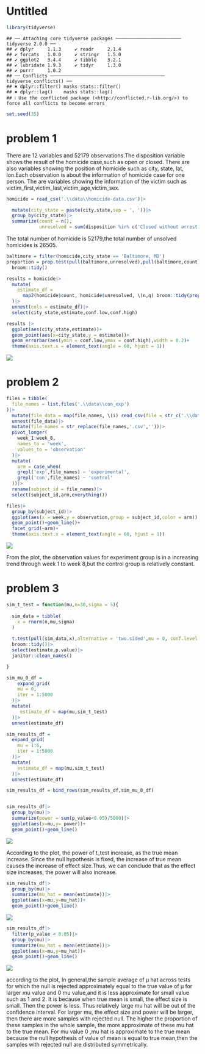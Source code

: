 Untitled
================

``` r
library(tidyverse)
```

    ## ── Attaching core tidyverse packages ──────────────────────── tidyverse 2.0.0 ──
    ## ✔ dplyr     1.1.3     ✔ readr     2.1.4
    ## ✔ forcats   1.0.0     ✔ stringr   1.5.0
    ## ✔ ggplot2   3.4.4     ✔ tibble    3.2.1
    ## ✔ lubridate 1.9.3     ✔ tidyr     1.3.0
    ## ✔ purrr     1.0.2     
    ## ── Conflicts ────────────────────────────────────────── tidyverse_conflicts() ──
    ## ✖ dplyr::filter() masks stats::filter()
    ## ✖ dplyr::lag()    masks stats::lag()
    ## ℹ Use the conflicted package (<http://conflicted.r-lib.org/>) to force all conflicts to become errors

``` r
set.seed(35)
```

# problem 1

There are 12 variables and 52179 observations.The disposition variable
shows the result of the homicide case,such as open or closed. There are
also variables showing the position of homicide such as city, state,
lat, lon.Each observation is about the information of homicide case for
one person. The are variables showing the information of the victim such
as victim_first,victim_last,victim_age,victim_sex.

``` r
homicide = read_csv('.\\data\\homicide-data.csv')|>

  mutate(city_state = paste(city,state,sep = ', '))|>
  group_by(city_state)|>
  summarize(count = n(),
            unresolved = sum(disposition %in% c('Closed without arrest','Open/No arrest')))
```

The total number of homicide is 52179,the total number of unsolved
homicides is 26505.

``` r
baltimore = filter(homicide,city_state == 'Baltimore, MD')
proportion = prop.test(pull(baltimore,unresolved),pull(baltimore,count))|>
  broom::tidy()
```

``` r
results = homicide|>
  mutate(
    estimate_df = 
      map2(homicide$count, homicide$unresolved, \(n,q) broom::tidy(prop.test(q, n)))
  )|>
  unnest(cols = estimate_df)|>
  select(city_state,estimate,conf.low,conf.high)

results |>
  ggplot(aes(city_state,estimate))+
  geom_point(aes(x=city_state,y = estimate))+
  geom_errorbar(aes(ymin = conf.low,ymax = conf.high),width = 0.2)+
  theme(axis.text.x = element_text(angle = 60, hjust = 1))
```

![](p8105_hw5_hh3043_files/figure-gfm/unnamed-chunk-3-1.png)<!-- -->

# problem 2

``` r
files = tibble(
  file_names = list.files('.\\data\\con_exp')
)|>
  mutate(file_data = map(file_names, \(i) read_csv(file = str_c('.\\data\\con_exp\\', i ))))|>
  unnest(file_data)|>
  mutate(file_names = str_replace(file_names,'.csv',''))|>
  pivot_longer(
    week_1:week_8,
    names_to = 'week',
    values_to = 'observation'
  )|>
  mutate(
    arm = case_when(
    grepl('exp',file_names) ~ 'experimental',
    grepl('con',file_names) ~ 'control'
  ))|>
  rename(subject_id = file_names)|>
  select(subject_id,arm,everything())

files|>
  group_by(subject_id)|>
  ggplot(aes(x = week,y = observation,group = subject_id,color = arm)) +
  geom_point()+geom_line()+
  facet_grid(~arm)+
  theme(axis.text.x = element_text(angle = 60, hjust = 1))
```

![](p8105_hw5_hh3043_files/figure-gfm/unnamed-chunk-4-1.png)<!-- -->

From the plot, the observation values for experiment group is in a
increasing trend through week 1 to week 8,but the control group is
relatively constant.

# problem 3

``` r
sim_t_test = function(mu,n=30,sigma = 5){
  
  sim_data = tibble(
    x = rnorm(n,mu,sigma)
  )
  
  t.test(pull(sim_data,x),alternative = 'two.sided',mu = 0, conf.level = 0.05)|>
  broom::tidy()|>
  select(estimate,p.value)|>
  janitor::clean_names()

}

sim_mu_0_df = 
    expand_grid(
    mu = 0,
    iter = 1:5000
  )|>
  mutate(
     estimate_df = map(mu,sim_t_test)
  )|>
  unnest(estimate_df)

sim_results_df = 
  expand_grid(
    mu = 1:6,
    iter = 1:5000
  )|>
  mutate(
    estimate_df = map(mu,sim_t_test)
  )|>
  unnest(estimate_df)

sim_results_df = bind_rows(sim_results_df,sim_mu_0_df)


sim_results_df|>
  group_by(mu)|>
  summarize(power = sum(p_value<0.05)/5000)|>
  ggplot(aes(x=mu,y= power))+
  geom_point()+geom_line()
```

![](p8105_hw5_hh3043_files/figure-gfm/unnamed-chunk-5-1.png)<!-- -->

According to the plot, the power of t_test increase, as the true mean
increase. Since the null hypothesis is fixed, the increase of true mean
causes the increase of effect size.Thus, we can conclude that as the
effect size increases, the power will also increase.

``` r
sim_results_df|>
  group_by(mu)|>
  summarize(mu_hat = mean(estimate))|>
  ggplot(aes(x=mu,y=mu_hat))+
  geom_point()+geom_line()
```

![](p8105_hw5_hh3043_files/figure-gfm/unnamed-chunk-6-1.png)<!-- -->

``` r
sim_results_df|>
  filter(p_value < 0.05)|>
  group_by(mu)|>
  summarize(mu_hat = mean(estimate))|>
  ggplot(aes(x=mu,y=mu_hat))+
  geom_point()+geom_line()
```

![](p8105_hw5_hh3043_files/figure-gfm/unnamed-chunk-6-2.png)<!-- -->

according to the plot, In general,the sample average of μ hat across
tests for which the null is rejected approximately equal to the true
value of μ for larger mu value and 0 mu value,and it is less approximate
for small value such as 1 and 2. It is because when true mean is small,
the effect size is small. Then the power is less. Thus relatively large
mu hat will be out of the confidence interval. For larger mu, the effect
size and power will be larger, then there are more samples with rejected
null. The higher the proportion of these samples in the whole sample,
the more approximate of these mu hat to the true mean. For mu value 0
,mu hat is approximate to the true mean because the null hypothesis of
value of mean is equal to true mean,then the samples with rejected null
are distributed symmetrically.
